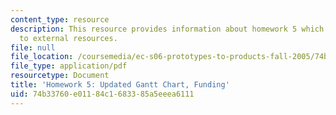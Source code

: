 ```yaml
---
content_type: resource
description: This resource provides information about homework 5 which contains links
  to external resources.
file: null
file_location: /coursemedia/ec-s06-prototypes-to-products-fall-2005/74b33760e01184c1683385a5eeea6111_MITEC_S06F05_hw5.pdf
file_type: application/pdf
resourcetype: Document
title: 'Homework 5: Updated Gantt Chart, Funding'
uid: 74b33760-e011-84c1-6833-85a5eeea6111
---
```


